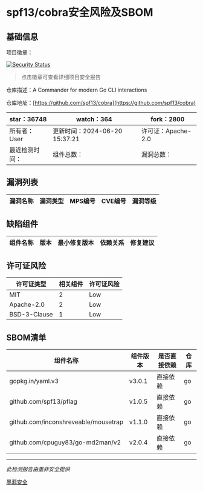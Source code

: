 # spf13/cobra安全风险及SBOM

## 基础信息

项目徽章：

[![Security Status](https://www.murphysec.com/platform3/v31/badge/1808568797770022912.svg)](https://www.murphysec.com/console/report/1692237892050374656/1808568797770022912)

> 点击徽章可查看详细项目安全报告

仓库描述：A Commander for modern Go CLI interactions

仓库地址：[https://github.com/spf13/cobra](https://github.com/spf13/cobra)

| star：36748 | watch：364 | fork：2800 |
| ----------- | -------------- | ------------ |
| 所有者：User | 更新时间：2024-06-20 15:37:21 | 许可证：Apache-2.0 |
| 最近检测时间： | 组件总数： | 漏洞总数： |




## 漏洞列表

| 漏洞名称 | 漏洞类型 | MPS编号 | CVE编号 | 漏洞等级 |
| ------- | ------ | ------- | ------ | ----- |





## 缺陷组件

| 组件名称 | 版本 | 最小修复版本 | 依赖关系 | 修复建议 |
| -------- | ---- | ------------ | -------- | -------- |





## 许可证风险

| 许可证类型 | 相关组件 | 许可证风险 |
| ---------- | -------- | ---------- |
|MIT|2|Low|
|Apache-2.0|2|Low|
|BSD-3-Clause|1|Low|




## SBOM清单

| 组件名称 | 组件版本 | 是否直接依赖 | 仓库 |
| -------- | -------- | ------------ | ---- |
|gopkg.in/yaml.v3|v3.0.1|直接依赖|go|
|github.com/spf13/pflag|v1.0.5|直接依赖|go|
|github.com/inconshreveable/mousetrap|v1.1.0|直接依赖|go|
|github.com/cpuguy83/go-md2man/v2|v2.0.4|直接依赖|go|


------

*此检测报告由墨菲安全提供*

[墨菲安全](www.murphysec.com)